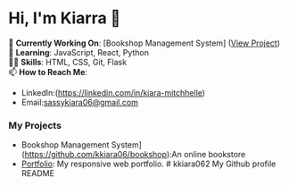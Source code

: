 # Hi, I'm Kiarra 👋  

🔭 **Currently Working On**: [Bookshop Management System] ([View Project](https://github.com/kkiara06/Portfolio))  
🌱 **Learning**: JavaScript, React, Python  
👩‍💻 **Skills**: HTML, CSS, Git, Flask  
📫 **How to Reach Me**:  
  - LinkedIn:(https://linkedin.com/in/kiara-mitchhelle)  
  - Email:sassykiara06@gmail.com

### My Projects  
- Bookshop Management System](https://github.com/kkiara06/bookshop):An online bookstore  
- [Portfolio](https://github.com/kkiara06/Portfolio): My responsive web portfolio.  # kkiara062
My Github profile README
